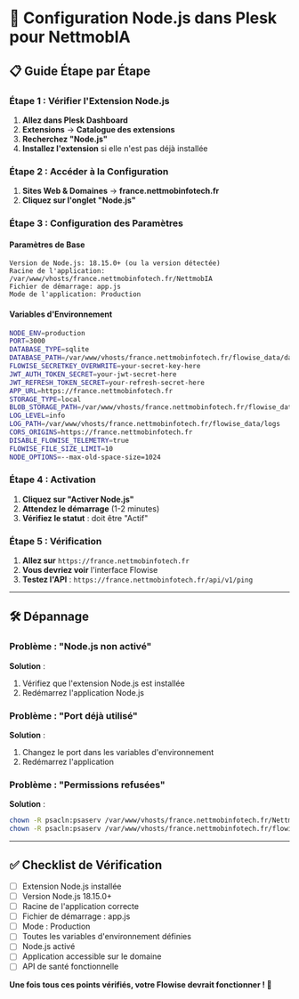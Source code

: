 # 🔧 Configuration Node.js dans Plesk pour NettmobIA

## 📋 Guide Étape par Étape

### Étape 1 : Vérifier l'Extension Node.js

1. **Allez dans Plesk Dashboard**
2. **Extensions** → **Catalogue des extensions**
3. **Recherchez "Node.js"**
4. **Installez l'extension** si elle n'est pas déjà installée

### Étape 2 : Accéder à la Configuration

1. **Sites Web & Domaines** → **france.nettmobinfotech.fr**
2. **Cliquez sur l'onglet "Node.js"**

### Étape 3 : Configuration des Paramètres

#### Paramètres de Base
```
Version de Node.js: 18.15.0+ (ou la version détectée)
Racine de l'application: /var/www/vhosts/france.nettmobinfotech.fr/NettmobIA
Fichier de démarrage: app.js
Mode de l'application: Production
```

#### Variables d'Environnement
```bash
NODE_ENV=production
PORT=3000
DATABASE_TYPE=sqlite
DATABASE_PATH=/var/www/vhosts/france.nettmobinfotech.fr/flowise_data/database.sqlite
FLOWISE_SECRETKEY_OVERWRITE=your-secret-key-here
JWT_AUTH_TOKEN_SECRET=your-jwt-secret-here
JWT_REFRESH_TOKEN_SECRET=your-refresh-secret-here
APP_URL=https://france.nettmobinfotech.fr
STORAGE_TYPE=local
BLOB_STORAGE_PATH=/var/www/vhosts/france.nettmobinfotech.fr/flowise_data/uploads
LOG_LEVEL=info
LOG_PATH=/var/www/vhosts/france.nettmobinfotech.fr/flowise_data/logs
CORS_ORIGINS=https://france.nettmobinfotech.fr
DISABLE_FLOWISE_TELEMETRY=true
FLOWISE_FILE_SIZE_LIMIT=10
NODE_OPTIONS=--max-old-space-size=1024
```

### Étape 4 : Activation

1. **Cliquez sur "Activer Node.js"**
2. **Attendez le démarrage** (1-2 minutes)
3. **Vérifiez le statut** : doit être "Actif"

### Étape 5 : Vérification

1. **Allez sur** `https://france.nettmobinfotech.fr`
2. **Vous devriez voir** l'interface Flowise
3. **Testez l'API** : `https://france.nettmobinfotech.fr/api/v1/ping`

---

## 🛠️ Dépannage

### Problème : "Node.js non activé"
**Solution** :
1. Vérifiez que l'extension Node.js est installée
2. Redémarrez l'application Node.js

### Problème : "Port déjà utilisé"
**Solution** :
1. Changez le port dans les variables d'environnement
2. Redémarrez l'application

### Problème : "Permissions refusées"
**Solution** :
```bash
chown -R psacln:psaserv /var/www/vhosts/france.nettmobinfotech.fr/NettmobIA
chown -R psacln:psaserv /var/www/vhosts/france.nettmobinfotech.fr/flowise_data
```

---

## ✅ Checklist de Vérification

- [ ] Extension Node.js installée
- [ ] Version Node.js 18.15.0+
- [ ] Racine de l'application correcte
- [ ] Fichier de démarrage : app.js
- [ ] Mode : Production
- [ ] Toutes les variables d'environnement définies
- [ ] Node.js activé
- [ ] Application accessible sur le domaine
- [ ] API de santé fonctionnelle

**Une fois tous ces points vérifiés, votre Flowise devrait fonctionner ! 🚀**
